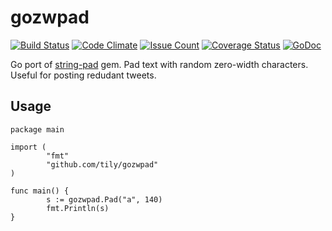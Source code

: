 # gozwpad

[![Build Status](https://travis-ci.org/tily/gozwpad.svg?branch=master)](https://travis-ci.org/tily/gozwpad)
[![Code Climate](https://codeclimate.com/github/tily/gozwpad/badges/gpa.svg)](https://codeclimate.com/github/tily/gozwpad)
[![Issue Count](https://codeclimate.com/github/tily/gozwpad/badges/issue_count.svg)](https://codeclimate.com/github/tily/gozwpad)
[![Coverage Status](https://coveralls.io/repos/github/tily/gozwpad/badge.svg?branch=master)](https://coveralls.io/github/tily/gozwpad?branch=master)
[![GoDoc](https://godoc.org/github.com/tily/gozwpad?status.svg)](http://godoc.org/github.com/tily/gozwpad)

Go port of [string-pad](https://github.com/youpy/string-pad) gem. Pad text with random zero-width characters. Useful for posting redudant tweets.

## Usage

```
package main

import (
        "fmt"
        "github.com/tily/gozwpad"
)

func main() {
        s := gozwpad.Pad("a", 140)
        fmt.Println(s)
}
```
